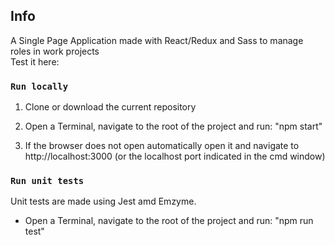 ## Info

A Single Page Application made with React/Redux and Sass to manage roles in work projects <br/>
Test it here:

### `Run locally`

1. Clone or download the current repository

2. Open a Terminal, navigate to the root of the project and run: "npm start"

3. If the browser does not open automatically open it and navigate to http://localhost:3000 (or the localhost port indicated in the cmd window)

### `Run unit tests`

Unit tests are made using Jest amd Emzyme.

* Open a Terminal, navigate to the root of the project and run: "npm run test"

